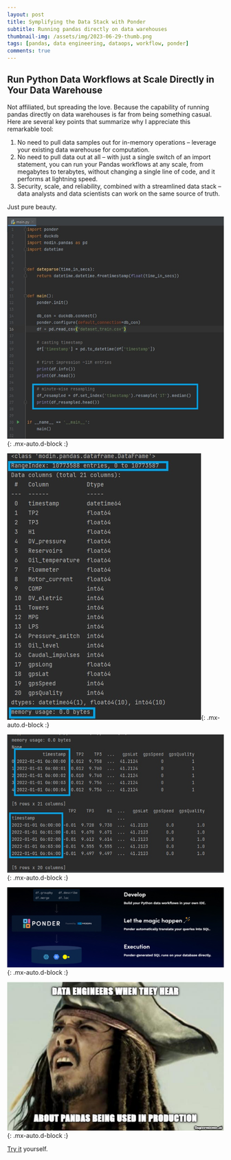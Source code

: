 ```yaml
---
layout: post
title: Symplifying the Data Stack with Ponder
subtitle: Running pandas directly on data warehouses
thumbnail-img: /assets/img/2023-06-29-thumb.png
tags: [pandas, data engineering, dataops, workflow, ponder]
comments: true
---
```


## Run Python Data Workflows at Scale Directly in Your Data Warehouse

Not affiliated, but spreading the love. Because the capability of running pandas directly on data warehouses is far from being something casual. Here are several key points that summarize why I appreciate this remarkable tool:

1. No need to pull data samples out for in-memory operations – leverage your existing data warehouse for computation.
2. No need to pull data out at all – with just a single switch of an import statement, you can run your Pandas workflows at any scale, from megabytes to terabytes, without changing a single line of code, and it performs at lightning speed.
3. Security, scale, and reliability, combined with a streamlined data stack – data analysts and data scientists can work on the same source of truth.

Just pure beauty.

![ponder-1](/assets/data/2023-06-29-ponder-1.jpg){: .mx-auto.d-block :}

![ponder-2](/assets/data/2023-06-29-ponder-2.jpg){: .mx-auto.d-block :}

![ponder-3](/assets/data/2023-06-29-ponder-3.jpg){: .mx-auto.d-block :}

![ponder-4](/assets/data/2023-06-29-ponder-4.png){: .mx-auto.d-block :}

![ponder-5](/assets/data/2023-06-29-ponder-5.png){: .mx-auto.d-block :}

[Try it](https://app.ponder.io/signup) yourself.

